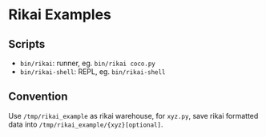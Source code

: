 # Rikai Examples
## Scripts
+ `bin/rikai`: runner, eg. `bin/rikai coco.py`
+ `bin/rikai-shell`: REPL, eg. `bin/rikai-shell`

## Convention
Use `/tmp/rikai_example` as rikai warehouse, for `xyz.py`, save rikai formatted data into `/tmp/rikai_example/{xyz}[optional]`.


